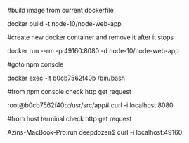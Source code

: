 #build image from current dockerfile

docker build -t node-10/node-web-app .

#create new docker container and remove it after it stops

docker run --rm -p 49160:8080 -d node-10/node-web-app

#goto npm console

docker exec -it b0cb7562f40b /bin/bash

#from npm console check http get request

root@b0cb7562f40b:/usr/src/app# curl -i localhost:8080

#from host terminal check http get request

Azins-MacBook-Pro:run deepdozen$ curl -i localhost:49160